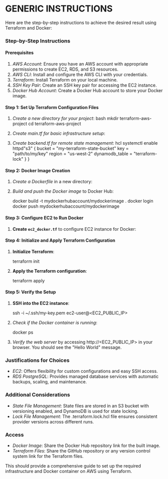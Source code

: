 # GENERIC INSTRUCTIONS


Here are the step-by-step instructions to achieve the desired result using Terraform and Docker:

### Step-by-Step Instructions

#### Prerequisites
1. *AWS Account*: Ensure you have an AWS account with appropriate permissions to create EC2, RDS, and S3 resources.
2. *AWS CLI*: Install and configure the AWS CLI with your credentials.
3. *Terraform*: Install Terraform on your local machine.
4. *SSH Key Pair*: Create an SSH key pair for accessing the EC2 instance.
5. *Docker Hub Account*: Create a Docker Hub account to store your Docker image.

#### Step 1: Set Up Terraform Configuration Files

1. *Create a new directory for your project*:
    bash
    mkdir terraform-aws-project
    cd terraform-aws-project
    

2. *Create main.tf for basic infrastructure setup*:
   

3. *Create backend.tf for remote state management*:
    hcl
        systemctl enable httpd"s3" {
        bucket         = "my-terraform-state-bucket"
        key            = "path/to/my/key"
        region         = "us-west-2"
        dynamodb_table = "terraform-lock"
      }
    }
    

#### Step 2: Docker Image Creation

1. *Create a Dockerfile* in a new directory:
   

2. *Build and push the Docker image* to Docker Hub:

    docker build -t mydockerhubaccount/mydockerimage .
    docker login
    docker push mydockerhubaccount/mydockerimage
    

#### Step 3: Configure EC2 to Run Docker

1. **Create `ec2_docker.tf`** to configure EC2 instance for Docker:
  
#### Step 4: Initialize and Apply Terraform Configuration

1. **Initialize Terraform**:

    terraform init
   

2. **Apply the Terraform configuration**:

    terraform apply
 

#### Step 5: Verify the Setup

1. **SSH into the EC2 instance**:

    ssh -i ~/.ssh/my-key.pem ec2-user@<EC2_PUBLIC_IP>
    

2. *Check if the Docker container is running*:
 
    docker ps
   

3. *Verify the web server* by accessing http://<EC2_PUBLIC_IP> in your browser. You should see the "Hello World" message.

### Justifications for Choices

- *EC2*: Offers flexibility for custom configurations and easy SSH access.
- *RDS PostgreSQL*: Provides managed database services with automatic backups, scaling, and maintenance.

### Additional Considerations

- *State File Management*: State files are stored in an S3 bucket with versioning enabled, and DynamoDB is used for state locking.
- *Lock File Management*: The .terraform.lock.hcl file ensures consistent provider versions across different runs.

### Access

- *Docker Image*: Share the Docker Hub repository link for the built image.
- *Terraform Files*: Share the GitHub repository or any version control system link for the Terraform files.

This should provide a comprehensive guide to set up the required infrastructure and Docker container on AWS using Terraform.

